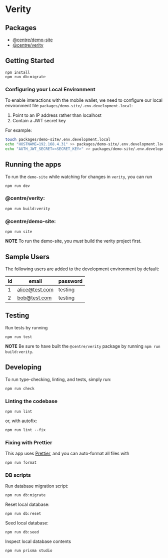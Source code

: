 # Verity

## Packages

- [@centre/demo-site](./packages/demo-site)
- [@centre/verity](./packages/verity)

## Getting Started

```
npm install
npm run db:migrate
```

### Configuring your Local Environment

To enable interactions with the mobile wallet, we need to configure our local environment file `packages/demo-site/.env.development.local`:

1. Point to an IP address rather than localhost
2. Contain a JWT secret key

For example:

```sh
touch packages/demo-site/.env.development.local
echo "HOSTNAME=192.168.4.31" >> packages/demo-site/.env.development.local
echo "AUTH_JWT_SECRET=<SECRET_KEY>" >> packages/demo-site/.env.development.local
```

## Running the apps

To run the `demo-site` while watching for changes in `verity`, you can run

```
npm run dev
```

### @centre/verity:

```
npm run build:verity
```

### @centre/demo-site:

```
npm run site
```

**NOTE** To run the demo-site, you _must_ build the verity project first.

## Sample Users

The following users are added to the development environment by default:

| id  | email          | password |
| --- | -------------- | -------- |
| 1   | alice@test.com | testing  |
| 2   | bob@test.com   | testing  |

## Testing

Run tests by running

```
npm run test
```

**NOTE** Be sure to have built the `@centre/verity` package by running `npm run build:verity`.

## Developing

To run type-checking, linting, and tests, simply run:

```
npm run check
```

### Linting the codebase

```
npm run lint
```

or, with autofix:

```
npm run lint --fix
```

### Fixing with Prettier

This app uses [Prettier](https://prettier.io), and you can auto-format all files with

```
npm run format
```

### DB scripts

Run database migration script:

```
npm run db:migrate
```

Reset local database:

```
npm run db:reset
```

Seed local database:

```
npm run db:seed
```

Inspect local database contents

```
npm run prisma studio
```
